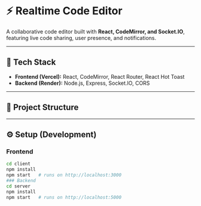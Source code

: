 # ⚡ Realtime Code Editor

A collaborative code editor built with **React, CodeMirror, and Socket.IO**, featuring live code sharing, user presence, and notifications.

---

## 🚀 Tech Stack
- **Frontend (Vercel):** React, CodeMirror, React Router, React Hot Toast  
- **Backend (Render):** Node.js, Express, Socket.IO, CORS  

---

## 📂 Project Structure

---

## ⚙️ Setup (Development)

### Frontend
```bash
cd client
npm install
npm start   # runs on http://localhost:3000
### Backend
cd server
npm install
npm start   # runs on http://localhost:5000

